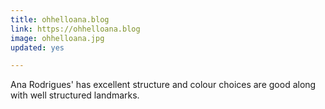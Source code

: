 ```yaml
---
title: ohhelloana.blog
link: https://ohhelloana.blog
image: ohhelloana.jpg
updated: yes

---
```


Ana Rodrigues' has excellent structure and colour choices are good along with well structured landmarks.
